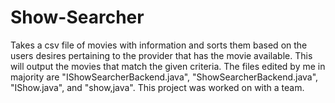 # Show-Searcher
Takes a csv file of movies with information and sorts them based on the users desires pertaining to the provider that has the movie available. This will output the movies that match the given criteria. The files edited by me in majority are "IShowSearcherBackend.java", "ShowSearcherBackend.java", "IShow.java", and "show,java". This project was worked on with a team.
